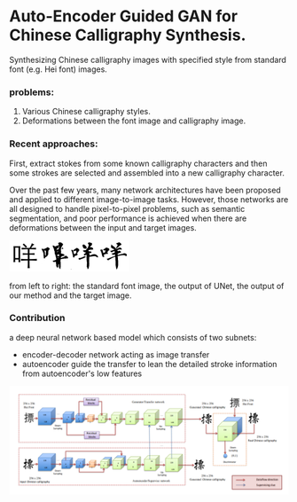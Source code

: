 # Auto-Encoder Guided GAN for Chinese Calligraphy Synthesis.



Synthesizing Chinese calligraphy images with specified style from standard font (e.g. Hei font) images.

### problems:

1. Various Chinese calligraphy styles.
2. Deformations between the font image and calligraphy image.



### Recent approaches:

First, extract stokes from some known calligraphy characters and then some strokes are selected and assembled into a new calligraphy character. 

Over the past few years, many network architectures have been proposed and applied to different image-to-image tasks. However, those networks are all designed to handle pixel-to-pixel problems, such as semantic segmentation, and poor performance is achieved when there are deformations between the input and target images.

![1567738047173](assets/1567738047173.png)

from left to right: the standard font image, the output of UNet, the output of our method and the target image.



### Contribution

a deep neural network based model which consists of two subnets:

- encoder-decoder network acting as image transfer
- autoencoder guide the transfer to lean the detailed stroke information from autoencoder's low features



![1567738815498](assets/1567738815498.png)

